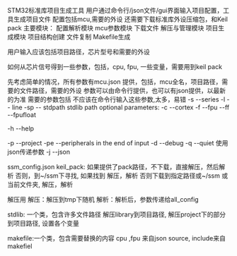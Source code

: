 STM32标准库项目生成工具
用户通过命令行/json文件/gui界面输入项目配置，工具生成项目文件
配置包括mcu,需要的外设
还需要下载标准库外设压缩包，和Keil pack
主要模块：
配置解析模块
mcu参数模块
下载文件
解压与管理模块
项目生成模块
    项目结构创建
    文件复制
    Makefile生成

用户输入应该包括项目路径，芯片型号和需要的外设

如何从芯片信号得到一些参数，包括，cpu, fpu, 一些变量，需要用到keil pack

先考虑简单的情况，所有参数有mcu.json 提供，包括，mcu全名，项目路径，需要的文件路径，需要的外设
参数可以由命令行提供，也可以有json提供，以最新的为准
需要的参数包括
不应该在命令行输入这些参数,太多，易错
-s --series
-l -- line
-sp -- stdpath
stdlib path
optional parameters:
-c --cortex
-f --fpu
--ff --fpufloat

-h --help

-p --project
-pe --peripherals  in the end of input
-d --debug
-q --quiet
使用json传递参数
-j --json


ssm_config.json
keil_pack:
如果提供了pack路径，不下载，直接解压，然后解析
否则，到~/ssm下寻找, 如果找到 解压，解析
否则下载到指定路径或~/ssm 或当前文件夹, 解压，解析

解压用
解压：解压到tmp下随机
解析：解析后，参数传递给all_config

stdlib:  一个类，包含许多文件路径
解压library到项目路径,
解压project下的部分到项目路径,
设置各个变量

makefile:一个类，包含需要替换的内容
cpu ,fpu 来自json
source, include来自makefiel


